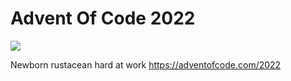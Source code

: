 # Advent Of Code 2022
![](https://rustacean.net/more-crabby-things/rustdocs.png)

Newborn rustacean hard at work
https://adventofcode.com/2022
